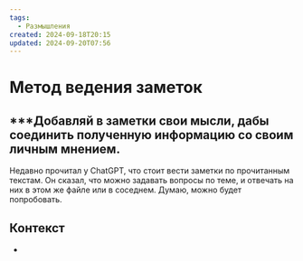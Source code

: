 ```yaml
---
tags:
  - Размышления
created: 2024-09-18T20:15
updated: 2024-09-20T07:56
---
```

# Метод ведения заметок

## ***Добавляй в заметки свои мысли, дабы соединить полученную информацию со своим личным мнением.

Недавно прочитал у ChatGPT, что стоит вести заметки по прочитанным текстам.
Он сказал, что можно задавать вопросы по теме, и отвечать на них в этом же файле или в соседнем. Думаю, можно будет попробовать. 
## Контекст
- 

